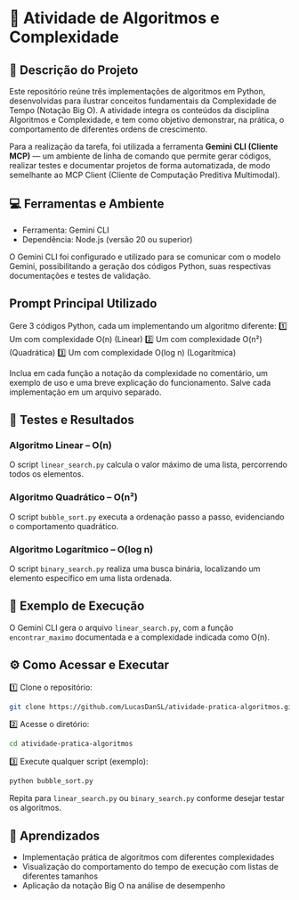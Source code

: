 # 🧠 Atividade de Algoritmos e Complexidade

## 📝 Descrição do Projeto

Este repositório reúne três implementações de algoritmos em Python, desenvolvidas para ilustrar conceitos fundamentais da Complexidade de Tempo (Notação Big O). A atividade integra os conteúdos da disciplina Algoritmos e Complexidade, e tem como objetivo demonstrar, na prática, o comportamento de diferentes ordens de crescimento.

Para a realização da tarefa, foi utilizada a ferramenta **Gemini CLI (Cliente MCP)** — um ambiente de linha de comando que permite gerar códigos, realizar testes e documentar projetos de forma automatizada, de modo semelhante ao MCP Client (Cliente de Computação Preditiva Multimodal).

## 💻 Ferramentas e Ambiente

* Ferramenta: Gemini CLI
* Dependência: Node.js (versão 20 ou superior)

O Gemini CLI foi configurado e utilizado para se comunicar com o modelo Gemini, possibilitando a geração dos códigos Python, suas respectivas documentações e testes de validação.

## Prompt Principal Utilizado

Gere 3 códigos Python, cada um implementando um algoritmo diferente:
1️⃣ Um com complexidade O(n) (Linear)
2️⃣ Um com complexidade O(n²) (Quadrática)
3️⃣ Um com complexidade O(log n) (Logarítmica)

Inclua em cada função a notação da complexidade no comentário, um exemplo de uso e uma breve explicação do funcionamento. Salve cada implementação em um arquivo separado.

## 🔬 Testes e Resultados

### Algoritmo Linear – O(n)

O script `linear_search.py` calcula o valor máximo de uma lista, percorrendo todos os elementos.

### Algoritmo Quadrático – O(n²)

O script `bubble_sort.py` executa a ordenação passo a passo, evidenciando o comportamento quadrático.

### Algoritmo Logarítmico – O(log n)

O script `binary_search.py` realiza uma busca binária, localizando um elemento específico em uma lista ordenada.

## 📌 Exemplo de Execução

O Gemini CLI gera o arquivo `linear_search.py`, com a função `encontrar_maximo` documentada e a complexidade indicada como O(n).

## ⚙️ Como Acessar e Executar

1️⃣ Clone o repositório:

```bash
git clone https://github.com/LucasDanSL/atividade-pratica-algoritmos.git
```

2️⃣ Acesse o diretório:

```bash
cd atividade-pratica-algoritmos
```

3️⃣ Execute qualquer script (exemplo):

```bash
python bubble_sort.py
```

Repita para `linear_search.py` ou `binary_search.py` conforme desejar testar os algoritmos.

## 🧠 Aprendizados

* Implementação prática de algoritmos com diferentes complexidades
* Visualização do comportamento do tempo de execução com listas de diferentes tamanhos
* Aplicação da notação Big O na análise de desempenho
